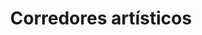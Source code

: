 ---
title: Corredores artísticos
description: "Recolección de información cualitativa en el marco de la ejecución de la beca Es Cultura Local e indagación sobre las relaciones de colaboración que se establecen entre los artistas."
date_label: Sábado 23 de octubre
image: /images/memorias/corredores_artisticos.jpg
images:
    - /images/memorias/corredor-artistico/ca-1.jpeg
    - /images/memorias/corredor-artistico/ca-2.jpg
    - /images/memorias/corredor-artistico/ca-3.jpg
    - /images/memorias/corredor-artistico/ca-4.jpg
    - /images/memorias/corredor-artistico/ca-5.jpg
type: gestion-del-conocimiento/memorias
---